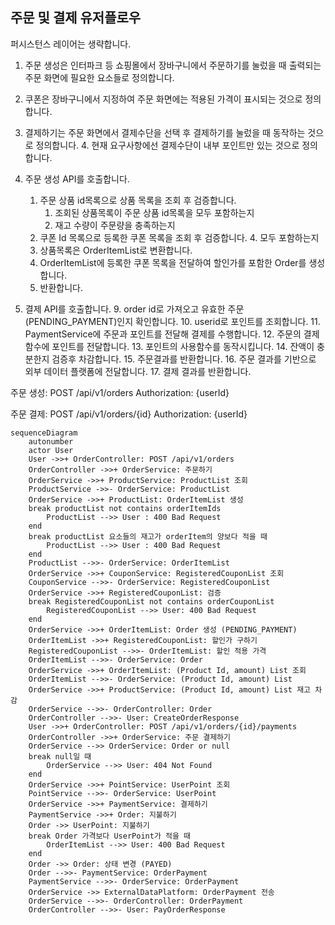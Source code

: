 ## 주문 및 결제 유저플로우
퍼시스턴스 레이어는 생략합니다.
1. 주문 생성은 인터파크 등 쇼핑몰에서 장바구니에서 주문하기를 눌렀을 때
출력되는 주문 화면에 필요한 요소들로 정의합니다.
2. 쿠폰은 장바구니에서 지정하여 주문 화면에는 적용된 가격이 표시되는 것으로 정의합니다.
3. 결제하기는 주문 화면에서 결제수단을 선택 후 결제하기를 눌렀을 때 동작하는 것으로 정의합니다.
   4. 현재 요구사항에선 결제수단이 내부 포인트만 있는 것으로 정의합니다.


1. 주문 생성 API를 호출합니다.
    1. 주문 상품 id목록으로 상품 목록을 조회 후 검증합니다.
        1. 조회된 상품목록이 주문 상품 id목록을 모두 포함하는지
       2. 재고 수량이 주문량을 충족하는지
    3. 쿠폰 Id 목록으로 등록한 쿠폰 목록을 조회 후 검증합니다.
       4. 모두 포함하는지
    5. 상품목록은 OrderItemList로 변환합니다.
   6. OrderItemList에 등록한 쿠폰 목록을 전달하여 할인가를 포함한 Order를 생성합니다.
   7. 반환합니다.
8. 결제 API를 호출합니다.
   9. order id로 가져오고 유효한 주문(PENDING_PAYMENT)인지 확인합니다.
   10. userid로 포인트를 조회합니다.
   11. PaymentService에 주문과 포인트를 전달해 결제를 수행합니다.
       12. 주문의 결제함수에 포인트를 전달합니다.
       13. 포인트의 사용함수를 동작시킵니다.
           14. 잔액이 충분한지 검증후 차감합니다.
       15. 주문결과를 반환합니다.
   16. 주문 결과를 기반으로 외부 데이터 플랫폼에 전달합니다.
   17. 결제 결과를 반환합니다.



주문 생성: POST /api/v1/orders
Authorization: {userId}

주문 결제: POST /api/v1/orders/{id}
Authorization: {userId}
```mermaid
sequenceDiagram
    autonumber
    actor User
    User ->>+ OrderController: POST /api/v1/orders
    OrderController ->>+ OrderService: 주문하기
    OrderService ->>+ ProductService: ProductList 조회
    ProductService ->>- OrderService: ProductList
    OrderService ->>+ ProductList: OrderItemList 생성
    break productList not contains orderItemIds  
        ProductList -->> User : 400 Bad Request
    end
    break productList 요소들의 재고가 orderItem의 양보다 적을 때 
        ProductList -->> User : 400 Bad Request
    end
    ProductList -->>- OrderService: OrderItemList
    OrderService ->>+ CouponService: RegisteredCouponList 조회
    CouponService -->>- OrderService: RegisteredCouponList
    OrderService ->>+ RegisteredCouponList: 검증
    break RegisteredCouponList not contains orderCouponList  
        RegisteredCouponList -->> User: 400 Bad Request
    end
    OrderService ->>+ OrderItemList: Order 생성 (PENDING_PAYMENT)
    OrderItemList ->>+ RegisteredCouponList: 할인가 구하기
    RegisteredCouponList -->>- OrderItemList: 할인 적용 가격
    OrderItemList -->>- OrderService: Order
    OrderService ->>+ OrderItemList: (Product Id, amount) List 조회
    OrderItemList -->>- OrderService: (Product Id, amount) List
    OrderService ->>+ ProductService: (Product Id, amount) List 재고 차감
    OrderService -->>- OrderController: Order
    OrderController -->>- User: CreateOrderResponse
    User ->>+ OrderController: POST /api/v1/orders/{id}/payments
    OrderController ->>+ OrderService: 주문 결제하기
    OrderService -->> OrderService: Order or null
    break null일 때 
        OrderService -->> User: 404 Not Found
    end
    OrderService ->>+ PointService: UserPoint 조회
    PointService -->>- OrderService: UserPoint
    OrderService ->>+ PaymentService: 결제하기
    PaymentService ->>+ Order: 지불하기
    Order ->> UserPoint: 지불하기
    break Order 가격보다 UserPoint가 적을 때
        OrderItemList -->> User: 400 Bad Request
    end
    Order ->> Order: 상태 변경 (PAYED)
    Order -->>- PaymentService: OrderPayment
    PaymentService -->>- OrderService: OrderPayment
    OrderService ->> ExternalDataPlatform: OrderPayment 전송
    OrderService -->>- OrderController: OrderPayment
    OrderController -->>- User: PayOrderResponse 
```

